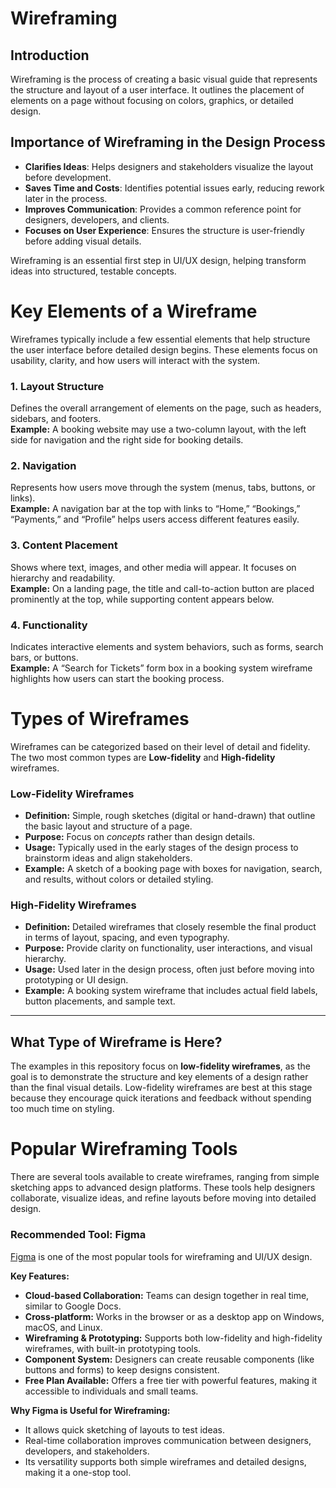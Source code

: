 # Wireframing

## Introduction
Wireframing is the process of creating a basic visual guide that represents the structure and layout of a user interface. It outlines the placement of elements on a page without focusing on colors, graphics, or detailed design.

## Importance of Wireframing in the Design Process
- **Clarifies Ideas**: Helps designers and stakeholders visualize the layout before development.  
- **Saves Time and Costs**: Identifies potential issues early, reducing rework later in the process.  
- **Improves Communication**: Provides a common reference point for designers, developers, and clients.  
- **Focuses on User Experience**: Ensures the structure is user-friendly before adding visual details.  

Wireframing is an essential first step in UI/UX design, helping transform ideas into structured, testable concepts.


# Key Elements of a Wireframe

Wireframes typically include a few essential elements that help structure the user interface before detailed design begins. These elements focus on usability, clarity, and how users will interact with the system.

### 1. Layout Structure
Defines the overall arrangement of elements on the page, such as headers, sidebars, and footers.  
**Example:** A booking website may use a two-column layout, with the left side for navigation and the right side for booking details.

### 2. Navigation
Represents how users move through the system (menus, tabs, buttons, or links).  
**Example:** A navigation bar at the top with links to “Home,” “Bookings,” “Payments,” and “Profile” helps users access different features easily.

### 3. Content Placement
Shows where text, images, and other media will appear. It focuses on hierarchy and readability.  
**Example:** On a landing page, the title and call-to-action button are placed prominently at the top, while supporting content appears below.

### 4. Functionality
Indicates interactive elements and system behaviors, such as forms, search bars, or buttons.  
**Example:** A “Search for Tickets” form box in a booking system wireframe highlights how users can start the booking process.


# Types of Wireframes

Wireframes can be categorized based on their level of detail and fidelity. The two most common types are **Low-fidelity** and **High-fidelity** wireframes.

### Low-Fidelity Wireframes
- **Definition:** Simple, rough sketches (digital or hand-drawn) that outline the basic layout and structure of a page.  
- **Purpose:** Focus on *concepts* rather than design details.  
- **Usage:** Typically used in the early stages of the design process to brainstorm ideas and align stakeholders.  
- **Example:** A sketch of a booking page with boxes for navigation, search, and results, without colors or detailed styling.  

### High-Fidelity Wireframes
- **Definition:** Detailed wireframes that closely resemble the final product in terms of layout, spacing, and even typography.  
- **Purpose:** Provide clarity on functionality, user interactions, and visual hierarchy.  
- **Usage:** Used later in the design process, often just before moving into prototyping or UI design.  
- **Example:** A booking system wireframe that includes actual field labels, button placements, and sample text.  

---

## What Type of Wireframe is Here?

The examples in this repository focus on **low-fidelity wireframes**, as the goal is to demonstrate the structure and key elements of a design rather than the final visual details. Low-fidelity wireframes are best at this stage because they encourage quick iterations and feedback without spending too much time on styling.


# Popular Wireframing Tools

There are several tools available to create wireframes, ranging from simple sketching apps to advanced design platforms. These tools help designers collaborate, visualize ideas, and refine layouts before moving into detailed design.

### Recommended Tool: Figma
[Figma](https://www.figma.com/) is one of the most popular tools for wireframing and UI/UX design.

**Key Features:**
- **Cloud-based Collaboration:** Teams can design together in real time, similar to Google Docs.  
- **Cross-platform:** Works in the browser or as a desktop app on Windows, macOS, and Linux.  
- **Wireframing & Prototyping:** Supports both low-fidelity and high-fidelity wireframes, with built-in prototyping tools.  
- **Component System:** Designers can create reusable components (like buttons and forms) to keep designs consistent.  
- **Free Plan Available:** Offers a free tier with powerful features, making it accessible to individuals and small teams.  

**Why Figma is Useful for Wireframing:**
- It allows quick sketching of layouts to test ideas.  
- Real-time collaboration improves communication between designers, developers, and stakeholders.  
- Its versatility supports both simple wireframes and detailed designs, making it a one-stop tool.  





